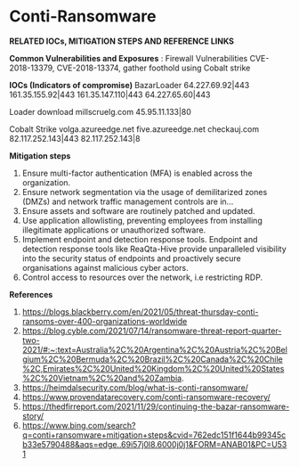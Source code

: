 # Conti-Ransomware
**RELATED IOCs, MITIGATION STEPS AND REFERENCE LINKS**

**Common Vulnerabilities and Exposures** : Firewall Vulnerabilities CVE-2018-13379, CVE-2018-13374, gather foothold using Cobalt strike 

**IOCs (Indicators of compromise)**
BazarLoader
64.227.69.92|443 
161.35.155.92|443 
161.35.147.110|443 
64.227.65.60|443

Loader download
millscruelg.com
45.95.11.133|80

Cobalt Strike
volga.azureedge.net
five.azureedge.net
checkauj.com
82.117.252.143|443
82.117.252.143|8

**Mitigation steps**
1) Ensure multi-factor authentication (MFA) is enabled across the organization.
2) Ensure network segmentation via the usage of demilitarized zones (DMZs) and network traffic management controls are in...
3) Ensure assets and software are routinely patched and updated.
4) Use application allowlisting, preventing employees from installing illegitimate applications or unauthorized software.
5) Implement endpoint and detection response tools. Endpoint and detection response tools like ReaQta-Hive provide unparalleled visibility into the security status of     endpoints and proactively secure organisations against malicious cyber actors.
6) Control access to resources over the network, i.e restricting RDP.


**References**
1) https://blogs.blackberry.com/en/2021/05/threat-thursday-conti-ransoms-over-400-organizations-worldwide
2) https://blog.cyble.com/2021/07/14/ransomware-threat-report-quarter-two-2021/#:~:text=Australia%2C%20Argentina%2C%20Austria%2C%20Belgium%2C%20Bermuda%2C%20Brazil%2C%20Canada%2C%20Chile%2C,Emirates%2C%20United%20Kingdom%2C%20United%20States%2C%20Vietnam%2C%20and%20Zambia.
3) https://heimdalsecurity.com/blog/what-is-conti-ransomware/
4) https://www.provendatarecovery.com/conti-ransomware-recovery/
5) https://thedfirreport.com/2021/11/29/continuing-the-bazar-ransomware-story/
6) https://www.bing.com/search?q=conti+ransomware+mitigation+steps&cvid=762edc151f1644b99345cb33e5790488&aqs=edge..69i57j0l8.6000j0j1&FORM=ANAB01&PC=U531

